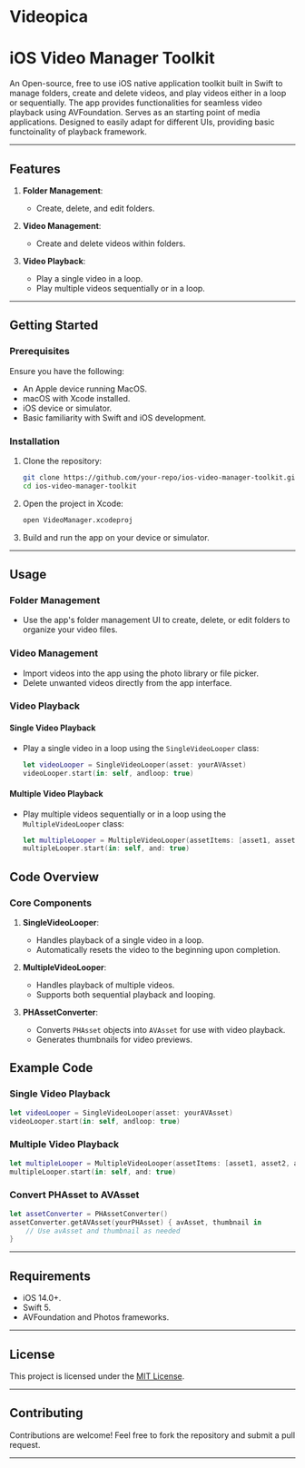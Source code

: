 # Videopica

# iOS Video Manager Toolkit

An Open-source, free to use iOS native application toolkit built in Swift to manage folders, create and delete videos, and play videos either in a loop or sequentially. The app provides functionalities for seamless video playback using AVFoundation. Serves as an starting point of media applications. Designed to easily adapt for different UIs, providing basic functoinality of playback framework. 

---

## Features

1. **Folder Management**:
   - Create, delete, and edit folders.

2. **Video Management**:
   - Create and delete videos within folders.

3. **Video Playback**:
   - Play a single video in a loop.
   - Play multiple videos sequentially or in a loop.

---

## Getting Started

### Prerequisites

Ensure you have the following:
- An Apple device running MacOS. 
- macOS with Xcode installed.
- iOS device or simulator.
- Basic familiarity with Swift and iOS development.


### Installation

1. Clone the repository:
   ```bash
   git clone https://github.com/your-repo/ios-video-manager-toolkit.git
   cd ios-video-manager-toolkit
   ```

2. Open the project in Xcode:
   ```bash
   open VideoManager.xcodeproj
   ```

3. Build and run the app on your device or simulator.

---

## Usage

### Folder Management
- Use the app's folder management UI to create, delete, or edit folders to organize your video files.

### Video Management
- Import videos into the app using the photo library or file picker.
- Delete unwanted videos directly from the app interface.



### Video Playback

#### Single Video Playback
- Play a single video in a loop using the `SingleVideoLooper` class:
  ```swift
  let videoLooper = SingleVideoLooper(asset: yourAVAsset)
  videoLooper.start(in: self, andloop: true)
  ```


#### Multiple Video Playback
- Play multiple videos sequentially or in a loop using the `MultipleVideoLooper` class:
  ```swift
  let multipleLooper = MultipleVideoLooper(assetItems: [asset1, asset2, asset3])
  multipleLooper.start(in: self, and: true)
  ```



## Code Overview

### Core Components

1. **SingleVideoLooper**:
   - Handles playback of a single video in a loop.
   - Automatically resets the video to the beginning upon completion.

2. **MultipleVideoLooper**:
   - Handles playback of multiple videos.
   - Supports both sequential playback and looping.

3. **PHAssetConverter**:
   - Converts `PHAsset` objects into `AVAsset` for use with video playback.
   - Generates thumbnails for video previews.



## Example Code

### Single Video Playback
```swift
let videoLooper = SingleVideoLooper(asset: yourAVAsset)
videoLooper.start(in: self, andloop: true)
```

### Multiple Video Playback
```swift
let multipleLooper = MultipleVideoLooper(assetItems: [asset1, asset2, asset3])
multipleLooper.start(in: self, and: true)
```



### Convert PHAsset to AVAsset
```swift
let assetConverter = PHAssetConverter()
assetConverter.getAVAsset(yourPHAsset) { avAsset, thumbnail in
    // Use avAsset and thumbnail as needed
}
```

---

## Requirements

- iOS 14.0+.
- Swift 5.
- AVFoundation and Photos frameworks.

---



## License

This project is licensed under the [MIT License](https://opensource.org/licenses/MIT).

---

## Contributing

Contributions are welcome! Feel free to fork the repository and submit a pull request.

---
